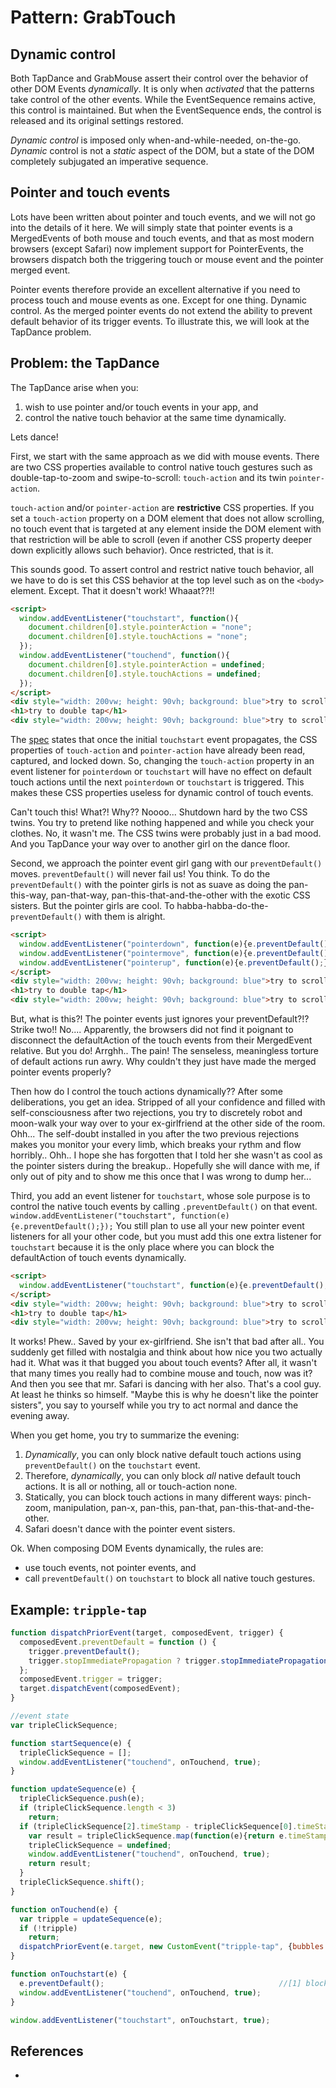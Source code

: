 # Pattern: GrabTouch

## Dynamic control

Both TapDance and GrabMouse assert their control over the behavior of other DOM Events *dynamically*.
It is only when *activated* that the patterns take control of the other events.
While the EventSequence remains active, this control is maintained. 
But when the EventSequence ends, the control is released and its original settings restored.

*Dynamic control* is imposed only when-and-while-needed, on-the-go.
*Dynamic* control is not a *static* aspect of the DOM, but 
a state of the DOM completely subjugated an imperative sequence.

## Pointer and touch events

Lots have been written about pointer and touch events, and we will not go into the details of it here.
We will simply state that pointer events is a MergedEvents of both mouse and touch events, and 
that as most modern browsers (except Safari) now implement support for PointerEvents, the browsers
dispatch both the triggering touch or mouse event and the pointer merged event.

Pointer events therefore provide an excellent alternative if you need to process touch and mouse events
as one. Except for one thing. Dynamic control. As the merged pointer events do not extend the
ability to prevent default behavior of its trigger events. To illustrate this, we will look at the 
TapDance problem.

## Problem: the TapDance

The TapDance arise when you:
1. wish to use pointer and/or touch events in your app, and
2. control the native touch behavior at the same time dynamically.

Lets dance!

First, we start with the same approach as we did with mouse events. 
There are two CSS properties available to control native touch gestures such as 
double-tap-to-zoom and swipe-to-scroll: `touch-action` and its twin `pointer-action`. 

`touch-action` and/or `pointer-action` are **restrictive** CSS properties. 
If you set a `touch-action` property on a DOM element that does not allow scrolling, 
no touch event that is targeted at any element inside the DOM element with that restriction 
will be able to scroll (even if another CSS property deeper down explicitly allows such behavior). 
Once restricted, that is it.
 
This sounds good. To assert control and restrict native touch behavior, all we have to do is set this 
CSS behavior at the top level such as on the `<body>` element. Except. That it doesn't work! Whaaat??!!   

<script async src="//jsfiddle.net/orstavik/nheLpx3y/1/embed/html,result/"></script>

```html
<script>
  window.addEventListener("touchstart", function(){
    document.children[0].style.pointerAction = "none";
    document.children[0].style.touchActions = "none";
  });
  window.addEventListener("touchend", function(){
    document.children[0].style.pointerAction = undefined;
    document.children[0].style.touchActions = undefined;
  });
</script>
<div style="width: 200vw; height: 90vh; background: blue">try to scroll on me</div>
<h1>try to double tap</h1>
<div style="width: 200vw; height: 90vh; background: blue">try to scroll on me</div>
```

The [spec]() states that once the initial `touchstart` event propagates, the CSS properties of
`touch-action` and `pointer-action` have already been read, captured, and locked down. So,
changing the `touch-action` property in an event listener for `pointerdown` or `touchstart` will have
no effect on default touch actions until the next `pointerdown` or `touchstart` is triggered.
This makes these CSS properties useless for dynamic control of touch events. 

Can't touch this! What?! Why?? Noooo... Shutdown hard by the two CSS twins. 
You try to pretend like nothing happened and while you check your clothes.
No, it wasn't me. The CSS twins were probably just in a bad mood. 
And you TapDance your way over to another girl on the dance floor.

Second, we approach the pointer event girl gang with our `preventDefault()` moves. 
`preventDefault()` will never fail us! You think.
To do the `preventDefault()` with the pointer girls is not as suave as doing the 
pan-this-way, pan-that-way, pan-this-that-and-the-other with the exotic CSS sisters.
But the pointer girls are cool. To habba-habba-do-the-`preventDefault()` with them is alright.

```html
<script>
  window.addEventListener("pointerdown", function(e){e.preventDefault();});
  window.addEventListener("pointermove", function(e){e.preventDefault();});
  window.addEventListener("pointerup", function(e){e.preventDefault();});
</script>
<div style="width: 200vw; height: 90vh; background: blue">try to scroll on me</div>
<h1>try to double tap</h1>
<div style="width: 200vw; height: 90vh; background: blue">try to scroll on me</div>
```

But, what is this?! The pointer events just ignores your preventDefault?!? Strike two!! No....
Apparently, the browsers did not find it poignant to disconnect the defaultAction of the touch events
from their MergedEvent relative. But you do! Arrghh.. The pain! The senseless, meaningless torture of 
default actions run awry. Why couldn't they just have made the merged pointer events properly? 

Then how do I control the touch actions dynamically??
After some deliberations, you get an idea. 
Stripped of all your confidence and filled with self-consciousness after two rejections, 
you try to discretely robot and moon-walk your way over to your ex-girlfriend at the other side 
of the room. Ohh... The self-doubt installed in you after the two previous rejections makes you
monitor your every limb, which breaks your rythm and flow horribly.. Ohh.. I hope she has forgotten 
that I told her she wasn't as cool as the pointer sisters during the breakup.. 
Hopefully she will dance with me, if only out of pity and to show me this once that I was wrong to 
dump her...

Third, you add an event listener for `touchstart`, whose sole purpose is to control the native touch
events by calling `.preventDefault()` on that event. 
`window.addEventListener("touchstart", function(e){e.preventDefault();});`
You still plan to use all your new pointer event listeners for all your other code, but 
you must add this one extra listener for `touchstart` because it is the only place where you can 
block the defaultAction of touch events dynamically.

```html
<script>
  window.addEventListener("touchstart", function(e){e.preventDefault();});
</script>
<div style="width: 200vw; height: 90vh; background: blue">try to scroll on me</div>
<h1>try to double tap</h1>
<div style="width: 200vw; height: 90vh; background: blue">try to scroll on me</div>
```

It works! Phew.. Saved by your ex-girlfriend. She isn't that bad after all.. 
You suddenly get filled with nostalgia and think about how nice you two actually had it.
What was it that bugged you about touch events? After all, it wasn't that many times you really
had to combine mouse and touch, now was it? 
And then you see that mr. Safari is dancing with her also. That's a cool guy. At least he thinks so
himself. "Maybe this is why he doesn't like the pointer sisters", you say to yourself 
while you try to act normal and dance the evening away. 
                                                             
When you get home, you try to summarize the evening:
1. *Dynamically*, you can only block native default touch actions using `preventDefault()` on
   the `touchstart` event. 
2. Therefore, *dynamically*, you can only block *all* native default touch actions. 
   It is all or nothing, all or touch-action none. 
3. Statically, you can block touch actions in many different ways:
   pinch-zoom, manipulation, pan-x, pan-this, pan-that, pan-this-that-and-the-other.
4. Safari doesn't dance with the pointer event sisters.

Ok. When composing DOM Events dynamically, the rules are:
 * use touch events, not pointer events, and
 * call `preventDefault()` on `touchstart` to block all native touch gestures.

## Example: `tripple-tap`

```javascript
function dispatchPriorEvent(target, composedEvent, trigger) {   
  composedEvent.preventDefault = function () {                  
    trigger.preventDefault();
    trigger.stopImmediatePropagation ? trigger.stopImmediatePropagation() : trigger.stopPropagation();
  };
  composedEvent.trigger = trigger;                              
  target.dispatchEvent(composedEvent);                   
}

//event state
var tripleClickSequence;

function startSequence(e) {
  tripleClickSequence = [];
  window.addEventListener("touchend", onTouchend, true);
}

function updateSequence(e) {
  tripleClickSequence.push(e);
  if (tripleClickSequence.length < 3)
    return;
  if (tripleClickSequence[2].timeStamp - tripleClickSequence[0].timeStamp <= 600){
    var result = tripleClickSequence.map(function(e){return e.timeStamp});
    tripleClickSequence = undefined;
    window.addEventListener("touchend", onTouchend, true);
    return result;
  }
  tripleClickSequence.shift();
}

function onTouchend(e) {
  var tripple = updateSequence(e);
  if (!tripple)
    return;
  dispatchPriorEvent(e.target, new CustomEvent("tripple-tap", {bubbles: true, composed: true, detail: tripple}), e);
}

function onTouchstart(e) {                                 
  e.preventDefault();                                       //[1] block default touch actions such as scroll
  window.addEventListener("touchend", onTouchend, true);
}

window.addEventListener("touchstart", onTouchstart, true);
```
                     
<script src="https://cdn.jsdelivr.net/gh/orstavik/JoiEvents/bookapp/PrettyPrinter.js"></script>
<pretty-printer href="https://raw.githubusercontent.com/orstavik/JoiEvents/master/src/gestures/trippleTap.js"></pretty-printer>

## References

 * 
